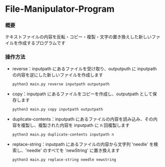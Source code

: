 # File-Manipulator-Program

### 概要

テキストファイルの内容を反転・コピー・複製・文字の置き換えした新しいファイルを作成するプログラムです

### 操作方法

-  reverse：inputpath にあるファイルを受け取り、outputputh に inputpath の内容を逆にした新しいファイルを作成します

    ```python3 main.py reverse inputpath outputpath```

- copy：inputpath にあるファイルをコピーを作成し、outputpath として保存します

    ```python3 main.py copy inputpath outputpath```

- duplicate-contents：inputpath にあるファイルの内容を読み込み、その内容を複製し、複製された内容を inputpath に n 回複製します

    ```python3 main.py duplicate-contents inputpath n```

- replace-string：inputpath にあるファイルの内容から文字列 'needle' を検索し、'needle' のすべてを 'newString' に置き換えます

    ```python3 main.py replace-string needle newstring```

